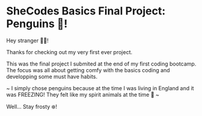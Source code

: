 # SheCodes Basics Final Project: Penguins 🐧!

Hey stranger 👋🏾!

Thanks for checking out my very first ever project.

This was the final project I submited at the end of my first coding bootcamp.
The focus was all about getting comfy with the basics coding and developping some must have habits.

~ I simply chose penguins because at the time I was living in England and it was FREEZING!
They felt like my spirit animals at the time 🥲 ~

Well... Stay frosty ❄️!
